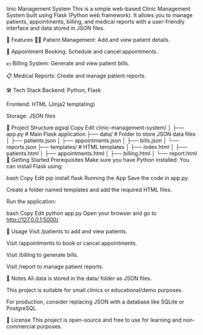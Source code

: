 linic Management System
This is a simple web-based Clinic Management System built using Flask (Python web framework). It allows you to manage patients, appointments, billing, and medical reports with a user-friendly interface and data stored in JSON files.

🚀 Features
👨‍⚕️ Patient Management: Add and view patient details.

📅 Appointment Booking: Schedule and cancel appointments.

💵 Billing System: Generate and view patient bills.

📋 Medical Reports: Create and manage patient reports.

🛠️ Tech Stack
Backend: Python, Flask

Frontend: HTML (Jinja2 templating)

Storage: JSON files

📁 Project Structure
pgsql
Copy
Edit
clinic-management-system/
│
├── app.py                    # Main Flask application
├── data/                     # Folder to store JSON data files
│   ├── patients.json
│   ├── appointments.json
│   ├── bills.json
│   └── reports.json
├── templates/                # HTML templates
│   ├── index.html
│   ├── patients.html
│   ├── appointments.html
│   ├── billing.html
│   └── report.html
🏁 Getting Started
Prerequisites
Make sure you have Python installed. You can install Flask using:

bash
Copy
Edit
pip install flask
Running the App
Save the code in app.py.

Create a folder named templates and add the required HTML files.

Run the application:

bash
Copy
Edit
python app.py
Open your browser and go to http://127.0.0.1:5000/.

📝 Usage
Visit /patients to add and view patients.

Visit /appointments to book or cancel appointments.

Visit /billing to generate bills.

Visit /report to manage patient reports.

📌 Notes
All data is stored in the data/ folder as JSON files.

This project is suitable for small clinics or educational/demo purposes.

For production, consider replacing JSON with a database like SQLite or PostgreSQL.

📄 License
This project is open-source and free to use for learning and non-commercial purposes.
